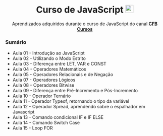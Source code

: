 <div align=center>
   <h1>Curso de JavaScript  <img height="25" width="25" src="https://cdn.simpleicons.org/javascript" /> </h1>
   <p>Aprendizados adquiridos durante o curso de JavaScript do canal <b><a href="https://youtube.com/playlist?list=PLx4x_zx8csUg_AxxbVWHEyAJ6cBdsYc0T&si=ouDcnFjWw4gfe6b5">CFB Cursos</a></b></p>
</div>

<h3>Sumário</h3>
<ul>
   <li>Aula 01 - Introdução ao JavaScript</li>
   <li>Aula 02 - Utilizando o Modo Estrito</li>
   <li>Aula 03 - Diferença entre LET, VAR e CONST</li>
   <li>Aula 04 - Operadores Matemáticos</li>
   <li>Aula 05 - Operadores Relacionais e de Negação </li>
   <li>Aula 07 - Operadores Lógicos</li>
   <li>Aula 08 - Operadores Bitwise</li>
   <li>Aula 09 - Diferença entre Pré-Incremento e Pós-Incremento</li>
   <li>Aula 10 - Operador Ternário</li>
   <li>Aula 11 - Operador Typeof, retornando o tipo da variável</li>
   <li>Aula 12 - Operador Spread, aprendendo sobre o espalhador em Javascript</li>
   <li>Aula 13 - Comando condicional IF e IF ELSE</li>
   <li>Aula 14 - Comando Switch Case</li>
   <li>Aula 15 - Loop FOR </li>
</ul>


 
